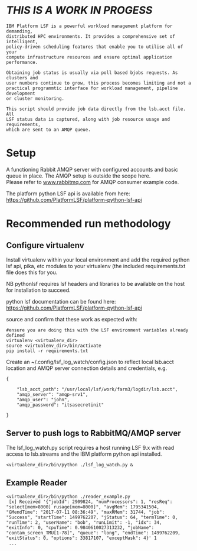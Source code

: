 *THIS IS A WORK IN PROGESS*
===========================

```
IBM Platform LSF is a powerful workload management platform for demanding, 
distributed HPC environments. It provides a comprehensive set of intelligent,
policy-driven scheduling features that enable you to utilise all of your 
compute infrastructure resources and ensure optimal application performance.

Obtaining job status is usually via poll based bjobs requests. As clusters and
user numbers continue to grow, this process becomes limiting and not a 
practical programmtic interface for workload management, pipeline development
or cluster monitoring.

This script should provide job data directly from the lsb.acct file. All 
LSF status data is captured, along with job resource usage and requirements, 
which are sent to an AMQP queue.
```

Setup
=====

A functioning Rabbit AMQP server with configured accounts and basic queue 
in place. The AMQP setup is outside the scope here.  
Please refer to www.rabbitmq.com for AMQP consumer example code.

The platform python LSF api is available from here:
https://github.com/PlatformLSF/platform-python-lsf-api


Recommended run methodology
==========================

Configure virtualenv
--------------------


Install virtualenv within your local environment and add the required python
lsf api, pika, etc modules to your virtualenv (the included requirements.txt file does this for you. 

NB pythonlsf requires lsf headers and libraries to be available on the host for installation to succeed.

python lsf documentation can be found here:
https://github.com/PlatformLSF/platform-python-lsf-api

source and confirm that these work as expected with:

```
#ensure you are doing this with the LSF environment variables already defined
virtualenv <virtualenv_dir>
source <virtualenv_dir>/bin/activate
pip install -r requirements.txt
```

Create an ~/.config/lsf_log_watch/config.json to reflect local lsb.acct location and AMQP server 
connection details and credentials, e.g.

```
{

    "lsb_acct_path": "/usr/local/lsf/work/farm3/logdir/lsb.acct",
    "amqp_server": "amqp-srv1",
    "amqp_user": "john",
    "amqp_password": "itsasecretinit"
    
}
```


Server to push logs to RabbitMQ/AMQP server
-------------------------------------------

The lsf_log_watch.py script requires a host running LSF 9.x with read access 
to lsb.streams and the IBM platform python api installed. 

`<virtualenv_dir>/bin/python ./lsf_log_watch.py &`


Example Reader
--------------

```
<virtualenv_dir>/bin/python ./reader_example.py
 [x] Received '{"jobId": 2909824, "numProcessors": 1, "resReq": "select[mem>8000] rusage[mem=8000]", "avgMem": 1795341504, "GMendTime": "2017-07-11 08:36:49", "maxRMem": 31744, "job": "Success", "startTime": 1499762207, "jStatus": 64, "termTime": 0, "runTime": 2, "userName": "bob", "runLimit": -1, "idx": 34, "exitInfo": 0, "cpuTime": 0.9840610027313232, "jobName": "contam_screen_TMU[1-78]", "queue": "long", "endTime": 1499762209, "exitStatus": 0, "options": 33817107, "exceptMask": 4}' 1
 ...
```
